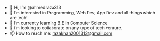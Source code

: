 - 👋 Hi, I’m @ahmedraza313
- 👀 I’m interested in Programming, Web Dev, App Dev and all things which are tech!
- 🌱 I’m currently learning B.E in Computer Science
- 💞️ I’m looking to collaborate on any type of tech venture.
- 📫 How to reach me: razakhan2001313@gmail.com

<!---
ahmedraza313/ahmedraza313 is a ✨ special ✨ repository because its `README.md` (this file) appears on your GitHub profile.
You can click the Preview link to take a look at your changes.
--->
